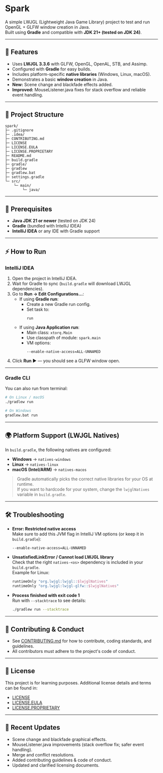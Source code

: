 # Spark

A simple LWJGL (Lightweight Java Game Library) project to test and run OpenGL + GLFW window creation in Java.  
Built using **Gradle** and compatible with **JDK 21+ (tested on JDK 24)**.

---

## 🚀 Features

- Uses **LWJGL 3.3.6** with GLFW, OpenGL, OpenAL, STB, and Assimp.
- Configured with **Gradle** for easy builds.
- Includes platform-specific **native libraries** (Windows, Linux, macOS).
- Demonstrates a basic **window creation** in Java.
- **New:** Scene change and blackfade effects added.
- **Improved:** MouseListener.java fixes for stack overflow and reliable event handling.

---

## 📂 Project Structure

```
spark/
├─ .gitignore
├─ .idea/
├─ CONTRIBUTING.md
├─ LICENSE
├─ LICENSE.EULA
├─ LICENSE.PROPRIETARY
├─ README.md
├─ build.gradle
├─ gradle/
├─ gradlew
├─ gradlew.bat
├─ settings.gradle
└─ src/
    └─ main/
        └─ java/
```

---

## 🔧 Prerequisites

- **Java JDK 21 or newer** (tested on JDK 24)  
- **Gradle** (bundled with IntelliJ IDEA)  
- **IntelliJ IDEA** or any IDE with Gradle support  

---

## ⚡ How to Run

### IntelliJ IDEA

1. Open the project in IntelliJ IDEA.  
2. Wait for Gradle to sync (`build.gradle` will download LWJGL dependencies).  
3. Go to **Run → Edit Configurations...**:
   - If using **Gradle run**:  
     - Create a new Gradle run config.  
     - Set task to:  
       ```
       run
       ```
   - If using **Java Application run**:  
     - Main class: `xtorq.Main`  
     - Use classpath of module: `spark.main`  
     - VM options:  
       ```
       --enable-native-access=ALL-UNNAMED
       ```
4. Click **Run ▶️** — you should see a GLFW window open.

---

### Gradle CLI

You can also run from terminal:

```bash
# On Linux / macOS
./gradlew run

# On Windows
gradlew.bat run
```

---

## 🌍 Platform Support (LWJGL Natives)

In `build.gradle`, the following natives are configured:

- **Windows** → `natives-windows`  
- **Linux** → `natives-linux`  
- **macOS (Intel/ARM)** → `natives-macos`  

> Gradle automatically picks the correct native libraries for your OS at runtime.  
> If you want to hardcode for your system, change the `lwjglNatives` variable in `build.gradle`.

---

## 🛠️ Troubleshooting

- **Error: Restricted native access**  
  Make sure to add this JVM flag in IntelliJ VM options (or keep it in `build.gradle`):  
  ```
  --enable-native-access=ALL-UNNAMED
  ```

- **UnsatisfiedLinkError / Cannot load LWJGL library**  
  Check that the right `natives-<os>` dependency is included in your `build.gradle`.  
  Example for Linux:  
  ```gradle
  runtimeOnly "org.lwjgl:lwjgl::$lwjglNatives"
  runtimeOnly "org.lwjgl:lwjgl-glfw::$lwjglNatives"
  ```

- **Process finished with exit code 1**  
  Run with `--stacktrace` to see details:  
  ```bash
  ./gradlew run --stacktrace
  ```

---

## 🤝 Contributing & Conduct

- See [CONTRIBUTING.md](CONTRIBUTING.md) for how to contribute, coding standards, and guidelines.
- All contributors must adhere to the project's code of conduct.

---

## 📜 License

This project is for learning purposes.
Additional license details and terms can be found in:
- [LICENSE](LICENSE)
- [LICENSE.EULA](LICENSE.EULA)
- [LICENSE.PROPRIETARY](LICENSE.PROPRIETARY)

---

## 📝 Recent Updates

- Scene change and blackfade graphical effects.
- MouseListener.java improvements (stack overflow fix; safer event handling).
- Merge and conflict resolutions.
- Added contributing guidelines & code of conduct.
- Updated and clarified licensing documents.
